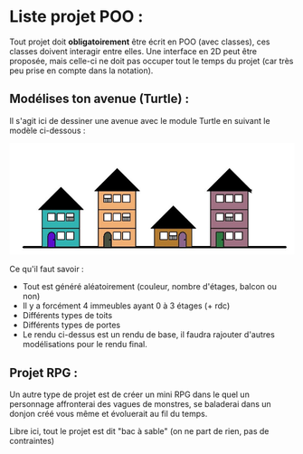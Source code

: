 # Liste projet POO :

Tout projet doit **obligatoirement** être écrit en POO (avec classes), ces classes doivent interagir entre elles. Une interface en 2D peut être proposée, mais celle-ci ne doit pas occuper tout le temps du projet (car très peu prise en compte dans la notation).

## Modélises ton avenue (Turtle) :

Il s'agit ici de dessiner une avenue avec le module Turtle en suivant le modèle ci-dessous :

![](./Images/Modelises_ton_avenue_exemple.jpg)

Ce qu'il faut savoir :

- Tout est généré aléatoirement (couleur, nombre d'étages, balcon ou non)
- Il y a forcément 4 immeubles ayant 0 à 3 étages (+ rdc)
- Différents types de toits
- Différents types de portes
- Le rendu ci-dessus est un rendu de base, il faudra rajouter d'autres modélisations pour le rendu final.

## Projet RPG :

Un autre type de projet est de créer un mini RPG dans le quel un personnage affronterai des vagues de monstres, se baladerai dans un donjon créé vous même et évoluerait au fil du temps. 

Libre ici, tout le projet est dit "bac à sable" (on ne part de rien, pas de contraintes)

